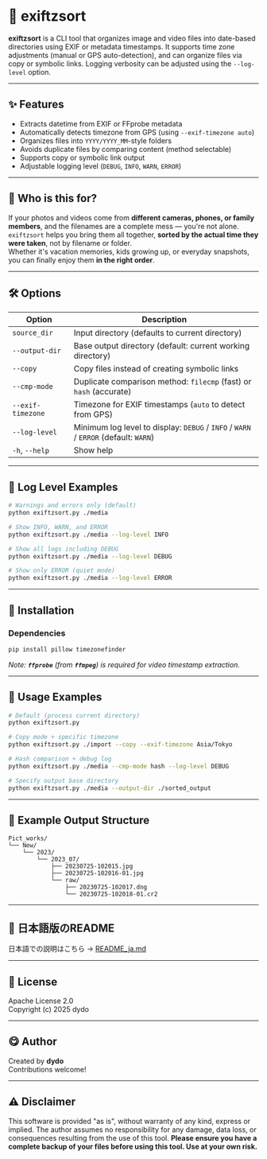 # 📸 exiftzsort

**exiftzsort** is a CLI tool that organizes image and video files into date-based directories using EXIF or metadata timestamps. It supports time zone adjustments (manual or GPS auto-detection), and can organize files via copy or symbolic links. Logging verbosity can be adjusted using the `--log-level` option.

---

## ✨ Features

- Extracts datetime from EXIF or FFprobe metadata
- Automatically detects timezone from GPS (using `--exif-timezone auto`)
- Organizes files into `YYYY/YYYY_MM`-style folders
- Avoids duplicate files by comparing content (method selectable)
- Supports copy or symbolic link output
- Adjustable logging level (`DEBUG`, `INFO`, `WARN`, `ERROR`)

---

## 🎯 Who is this for?

If your photos and videos come from **different cameras, phones, or family members**, and the filenames are a complete mess — you're not alone.  
`exiftzsort` helps you bring them all together, **sorted by the actual time they were taken**, not by filename or folder.  
Whether it's vacation memories, kids growing up, or everyday snapshots, you can finally enjoy them **in the right order**.

---

## 🛠 Options

| Option            | Description                                                                         |
| ----------------- | ----------------------------------------------------------------------------------- |
| `source_dir`      | Input directory (defaults to current directory)                                     |
| `--output-dir`    | Base output directory (default: current working directory)                          |
| `--copy`          | Copy files instead of creating symbolic links                                       |
| `--cmp-mode`      | Duplicate comparison method: `filecmp` (fast) or `hash` (accurate)                  |
| `--exif-timezone` | Timezone for EXIF timestamps (`auto` to detect from GPS)                            |
| `--log-level`     | Minimum log level to display: `DEBUG` / `INFO` / `WARN` / `ERROR` (default: `WARN`) |
| `-h`, `--help`    | Show help                                                                           |

---

## 🧪 Log Level Examples

```bash
# Warnings and errors only (default)
python exiftzsort.py ./media

# Show INFO, WARN, and ERROR
python exiftzsort.py ./media --log-level INFO

# Show all logs including DEBUG
python exiftzsort.py ./media --log-level DEBUG

# Show only ERROR (quiet mode)
python exiftzsort.py ./media --log-level ERROR
```

---

## 🔧 Installation

### Dependencies

```bash
pip install pillow timezonefinder
```

*Note: **`ffprobe`** (from **`ffmpeg`**) is required for video timestamp extraction.*

---

## 🚀 Usage Examples

```bash
# Default (process current directory)
python exiftzsort.py

# Copy mode + specific timezone
python exiftzsort.py ./import --copy --exif-timezone Asia/Tokyo

# Hash comparison + debug log
python exiftzsort.py ./media --cmp-mode hash --log-level DEBUG

# Specify output base directory
python exiftzsort.py ./media --output-dir ./sorted_output
```

---

## 📂 Example Output Structure

```
Pict_works/
└── New/
    └── 2023/
        └── 2023_07/
            ├── 20230725-102015.jpg
            ├── 20230725-102016-01.jpg
            └── raw/
                ├── 20230725-102017.dng
                └── 20230725-102018-01.cr2
```

---

## 📘 日本語版のREADME

日本語での説明はこちら → [README_ja.md](./README_ja.md)

---

## 📍 License

Apache License 2.0\
Copyright (c) 2025 dydo

---

## 😋 Author

Created by **dydo**\
Contributions welcome!

---

## ⚠️ Disclaimer

This software is provided "as is", without warranty of any kind, express or implied.
The author assumes no responsibility for any damage, data loss, or consequences resulting from the use of this tool.
**Please ensure you have a complete backup of your files before using this tool. Use at your own risk.**

